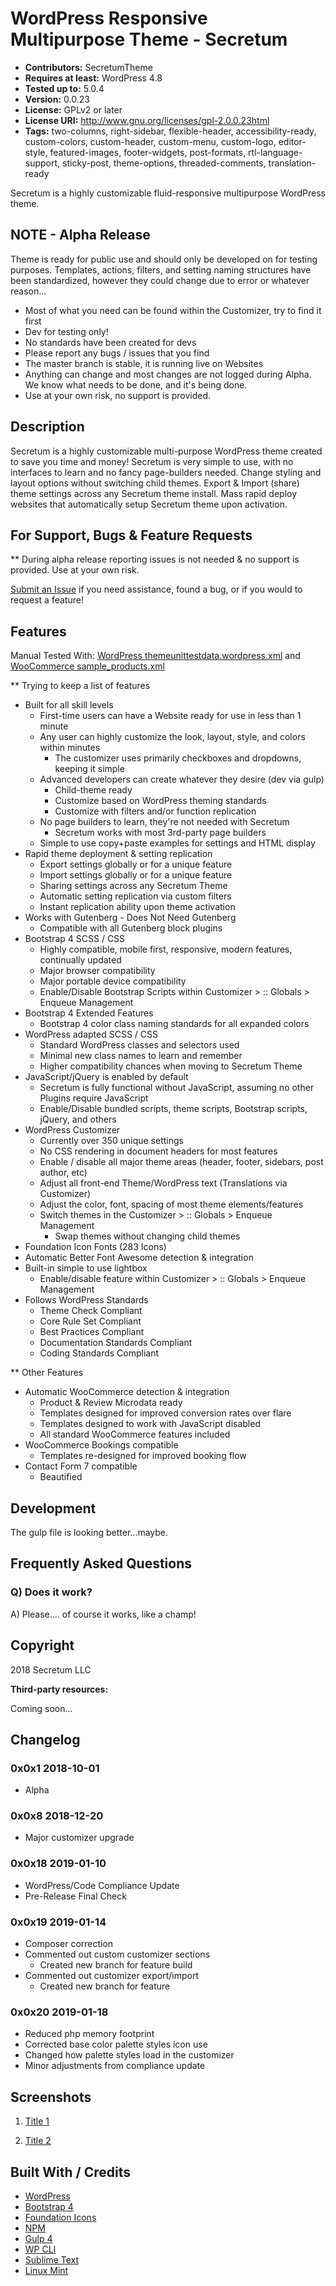 # WordPress Responsive Multipurpose Theme - Secretum

* **Contributors:** SecretumTheme
* **Requires at least:** WordPress 4.8
* **Tested up to:** 5.0.4
* **Version:** 0.0.23
* **License:** GPLv2 or later
* **License URI:** http://www.gnu.org/licenses/gpl-2.0.0.23html
* **Tags:** two-columns, right-sidebar, flexible-header, accessibility-ready, custom-colors, custom-header, custom-menu, custom-logo, editor-style, featured-images, footer-widgets, post-formats, rtl-language-support, sticky-post, theme-options, threaded-comments, translation-ready


Secretum is a highly customizable fluid-responsive multipurpose WordPress theme.


## NOTE - Alpha Release

Theme is ready for public use and should only be developed on for testing purposes. Templates, actions, filters, and setting naming structures have been standardized, however they could change due to error or whatever reason...

* Most of what you need can be found within the Customizer, try to find it first
* Dev for testing only!
* No standards have been created for devs
* Please report any bugs / issues that you find
* The master branch is stable, it is running live on Websites
* Anything can change and most changes are not logged during Alpha. We know what needs to be done, and it's being done.
* Use at your own risk, no support is provided.


## Description

Secretum is a highly customizable multi-purpose WordPress theme created to save you time and money! Secretum is very simple to use, with no interfaces to learn and no fancy page-builders needed. Change styling and layout options without switching child themes. Export & Import (share) theme settings across any Secretum theme install. Mass rapid deploy websites that automatically setup Secretum theme upon activation.


## For Support, Bugs & Feature Requests

** During alpha release reporting issues is not needed & no support is provided. Use at your own risk.

[Submit an Issue](https://github.com/SecretumTheme/secretum/issues) if you need assistance, found a bug, or if you would to request a feature!


## Features

Manual Tested With: [WordPress themeunittestdata.wordpress.xml](https://github.com/WPTRT/theme-unit-test/blob/master/themeunittestdata.wordpress.xml) and [WooCommerce sample_products.xml](https://github.com/woocommerce/woocommerce/blob/master/sample-data/sample_products.xml)

** Trying to keep a list of features

* Built for all skill levels
	* First-time users can have a Website ready for use in less than 1 minute
	* Any user can highly customize the look, layout, style, and colors within minutes
		* The customizer uses primarily checkboxes and dropdowns, keeping it simple
	* Advanced developers can create whatever they desire (dev via gulp)
		* Child-theme ready
		* Customize based on WordPress theming standards
		* Customize with filters and/or function replication
	* No page builders to learn, they're not needed with Secretum
		* Secretum works with most 3rd-party page builders
	* Simple to use copy+paste examples for settings and HTML display
* Rapid theme deployment & setting replication
	* Export settings globally or for a unique feature
	* Import settings globally or for a unique feature
	* Sharing settings across any Secretum Theme
	* Automatic setting replication via custom filters
	* Instant replication ability upon theme activation
* Works with Gutenberg - Does Not Need Gutenberg
	* Compatible with all Gutenberg block plugins
* Bootstrap 4 SCSS / CSS
	* Highly compatible, mobile first, responsive, modern features, continually updated
	* Major browser compatibility
	* Major portable device compatibility
	* Enable/Disable Bootstrap Scripts within Customizer > :: Globals > Enqueue Management
* Bootstrap 4 Extended Features
	* Bootstrap 4 color class naming standards for all expanded colors
* WordPress adapted SCSS / CSS
	* Standard WordPress classes and selectors used
	* Minimal new class names to learn and remember
	* Higher compatibility chances when moving to Secretum Theme
* JavaScript/jQuery is enabled by default
	* Secretum is fully functional without JavaScript, assuming no other Plugins require JavaScript
	* Enable/Disable bundled scripts, theme scripts, Bootstrap scripts, jQuery, and others
* WordPress Customizer
	* Currently over 350 unique settings
	* No CSS rendering in document headers for most features
	* Enable / disable all major theme areas (header, footer, sidebars, post author, etc)
	* Adjust all front-end Theme/WordPress text (Translations via Customizer)
	* Adjust the color, font, spacing of most theme elements/features
	* Switch themes in the Customizer > :: Globals > Enqueue Management
		* Swap themes without changing child themes
* Foundation Icon Fonts (283 Icons)
* Automatic Better Font Awesome detection & integration
* Built-in simple to use lightbox
	* Enable/disable feature within Customizer > :: Globals > Enqueue Management
* Follows WordPress Standards
	* Theme Check Compliant
	* Core Rule Set Compliant
	* Best Practices Compliant
	* Documentation Standards Compliant
	* Coding Standards Compliant

** Other Features

* Automatic WooCommerce detection & integration
	* Product & Review Microdata ready
	* Templates designed for improved conversion rates over flare
	* Templates designed to work with JavaScript disabled
	* All standard WooCommerce features included
* WooCommerce Bookings compatible
	* Templates re-designed for improved booking flow
* Contact Form 7 compatible
	* Beautified


## Development

The gulp file is looking better...maybe.


## Frequently Asked Questions

### Q) Does it work?

A) Please.... of course it works, like a champ!


## Copyright

2018 Secretum LLC

**Third-party resources:**

Coming soon...


## Changelog

### 0x0x1 2018-10-01
* Alpha

### 0x0x8 2018-12-20
* Major customizer upgrade

### 0x0x18 2019-01-10
* WordPress/Code Compliance Update
* Pre-Release Final Check

### 0x0x19 2019-01-14
* Composer correction
* Commented out custom customizer sections
	* Created new branch for feature build
* Commented out customizer export/import
	* Created new branch for feature

### 0x0x20 2019-01-18
* Reduced php memory footprint
* Corrected base color palette styles icon use
* Changed how palette styles load in the customizer
* Minor adjustments from compliance update

## Screenshots

1. [Title 1](https://#)

2. [Title 2](https://#)


## Built With / Credits

* [WordPress](https://www.wordpress.org/)
* [Bootstrap 4](https://getbootstrap.com/)
* [Foundation Icons](https://zurb.com/playground/foundation-icon-fonts-3)
* [NPM](https://www.npmjs.com/)
* [Gulp 4](https://gulpjs.com/)
* [WP CLI](https://wp-cli.org/)
* [Sublime Text](https://www.sublimetext.com/)
* [Linux Mint](https://linuxmint.com/)
